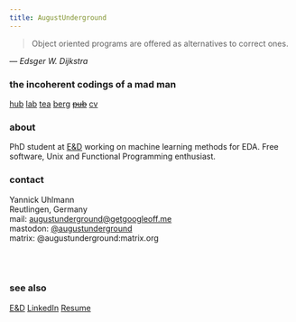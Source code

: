 ```yaml
---
title: AugustUnderground
---
```


> Object oriented programs are offered as alternatives to correct ones.

— _Edsger W. Dijkstra_


### the incoherent codings of a mad man

[hub](https://github.com/augustunderground)
[lab](https://gitlab.com/augustunderground)
[tea](https://git.disroot.org/augustunderground)
[berg](https://codeberg.org/augustunderground)
~~[pub]()~~
[cv](./cv.html)

### about

PhD student at <a href="https://www.electronics-and-drives.de/">E&amp;D</a> 
working on machine learning methods for EDA. Free software, Unix and Functional
Programming enthusiast.

### contact

Yannick Uhlmann  
Reutlingen, Germany  
mail: [augustunderground@getgoogleoff.me](mailto:augustunderground@getgoogleoff.me)  
mastodon: [\@augustunderground](https://fosstodon.org/@augustunderground)  
matrix: @augustunderground:matrix.org

<br>
<object type="text/html" width=650 height=350 data="rsc/unix.html"></object>
<br> 

### see also

[E&D](https://www.electronics-and-drives.de/)
[LinkedIn](https://www.linkedin.com/in/yannick-uhlmann-b57024170/)
[Resume](./cv.html)
